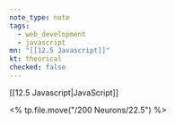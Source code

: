 ```yaml
---
note_type: note
tags:
  - web_development
  - javascript
mn: "[[12.5 Javascript]]"
kt: theorical
checked: false
---
```

[[12.5 Javascript|JavaScript]]

<% tp.file.move("/200 Neurons/22.5") %>
